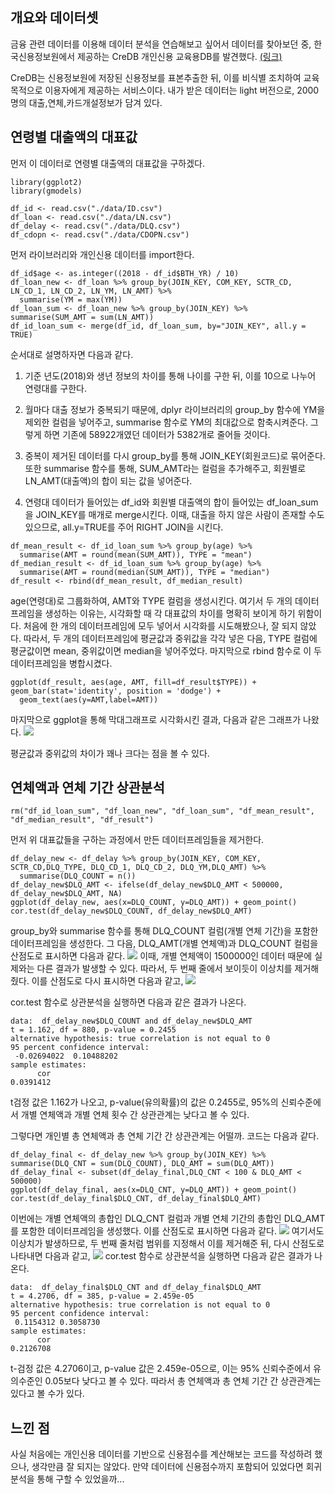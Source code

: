## 개요와 데이터셋

금융 관련 데이터를 이용해 데이터 분석을 연습해보고 싶어서 데이터를 찾아보던 중, 
한국신용정보원에서 제공하는 CreDB 개인신용 교육용DB를 발견했다. [(링크)](https://www.findatamall.or.kr/fsec/dataProd/generalDataProdDetail.do?cmnx=44&goods_id=dafb9c70-ba89-11ea-9d5e-2d76f6f19fec)

CreDB는 신용정보원에 저장된 신용정보를 표본추출한 뒤, 
이를 비식별 조치하여 교육 목적으로 이용자에게 제공하는 서비스이다. 
내가 받은 데이터는 light 버전으로, 2000명의 대출,연체,카드개설정보가 담겨 있다.

## 연령별 대출액의 대표값

먼저 이 데이터로 연령별 대출액의 대표값을 구하겠다.

``` library(dplyr)
library(ggplot2)
library(gmodels)

df_id <- read.csv("./data/ID.csv")
df_loan <- read.csv("./data/LN.csv")
df_delay <- read.csv("./data/DLQ.csv")
df_cdopn <- read.csv("./data/CDOPN.csv")
```

먼저 라이브러리와 개인신용 데이터를 import한다.

```
df_id$age <- as.integer((2018 - df_id$BTH_YR) / 10)
df_loan_new <- df_loan %>% group_by(JOIN_KEY, COM_KEY, SCTR_CD, LN_CD_1, LN_CD_2, LN_YM, LN_AMT) %>%
  summarise(YM = max(YM))
df_loan_sum <- df_loan_new %>% group_by(JOIN_KEY) %>% summarise(SUM_AMT = sum(LN_AMT))
df_id_loan_sum <- merge(df_id, df_loan_sum, by="JOIN_KEY", all.y = TRUE)
```

순서대로 설명하자면 다음과 같다.
1. 기준 년도(2018)와 생년 정보의 차이를 통해 나이를 구한 뒤, 이를 10으로 나누어 연령대를 구한다.


2. 월마다 대출 정보가 중복되기 때문에, dplyr 라이브러리의 group_by 함수에 YM을 제외한 컬럼을 넣어주고,
summarise 함수로 YM의 최대값으로 함축시켜준다. 그렇게 하면 기존에 58922개였던 데이터가 5382개로 줄어들 것이다.
   

3. 중복이 제거된 데이터를 다시 group_by를 통해 JOIN_KEY(회원코드)로 묶어준다. 또한 summarise 함수를 통해,
SUM_AMT라는 컬럼을 추가해주고, 회원별로 LN_AMT(대출액)의 합이 되는 값을 넣어준다.
   

4. 연령대 데이터가 들어있는 df_id와 회원별 대출액의 합이 들어있는 df_loan_sum을 JOIN_KEY를 매개로 merge시킨다.
이때, 대출을 하지 않은 사람이 존재할 수도 있으므로, all.y=TRUE를 주어 RIGHT JOIN을 시킨다.
   

``` 
df_mean_result <- df_id_loan_sum %>% group_by(age) %>%
  summarise(AMT = round(mean(SUM_AMT)), TYPE = "mean")
df_median_result <- df_id_loan_sum %>% group_by(age) %>%
  summarise(AMT = round(median(SUM_AMT)), TYPE = "median")
df_result <- rbind(df_mean_result, df_median_result)
```

age(연령대)로 그룹화하여, AMT와 TYPE 컬럼을 생성시킨다. 
여기서 두 개의 데이터프레임을 생성하는 이유는, 시각화할 때 각 대표값의 차이를 명확히 보이게 하기 위함이다.
처음에 한 개의 데이터프레임에 모두 넣어서 시각화를 시도해봤으나, 잘 되지 않았다. 
따라서, 두 개의 데이터프레임에 평균값과 중위값을 각각 넣은 다음, TYPE 컬럼에 평균값이면 mean, 중위값이면 median을 넣어주었다.
마지막으로 rbind 함수로 이 두 데이터프레임을 병합시켰다.

```
ggplot(df_result, aes(age, AMT, fill=df_result$TYPE)) + geom_bar(stat='identity', position = 'dodge') +
  geom_text(aes(y=AMT,label=AMT))
```

마지막으로 ggplot을 통해 막대그래프로 시각화시킨 결과, 다음과 같은 그래프가 나왔다.
![](https://github.com/MountainNine/bank-data-practice/blob/master/picture/df_result.png)

평균값과 중위값의 차이가 꽤나 크다는 점을 볼 수 있다.

## 연체액과 연체 기간 상관분석

```
rm("df_id_loan_sum", "df_loan_new", "df_loan_sum", "df_mean_result", "df_median_result", "df_result")
```

먼저 위 대표값들을 구하는 과정에서 만든 데이터프레임들을 제거한다.

```
df_delay_new <- df_delay %>% group_by(JOIN_KEY, COM_KEY, SCTR_CD,DLQ_TYPE, DLQ_CD_1, DLQ_CD_2, DLQ_YM,DLQ_AMT) %>%
  summarise(DLQ_COUNT = n())
df_delay_new$DLQ_AMT <- ifelse(df_delay_new$DLQ_AMT < 500000, df_delay_new$DLQ_AMT, NA)
ggplot(df_delay_new, aes(x=DLQ_COUNT, y=DLQ_AMT)) + geom_point()
cor.test(df_delay_new$DLQ_COUNT, df_delay_new$DLQ_AMT)
```
group_by와 summarise 함수를 통해 DLQ_COUNT 컬럼(개별 연체 기간)을 포함한 데이터프레임을 생성한다.
그 다음, DLQ_AMT(개별 연체액)과 DLQ_COUNT 컬럼을 산점도로 표시하면 다음과 같다.
![](https://github.com/MountainNine/bank-data-practice/blob/master/picture/scatter01.png)
이때, 개별 연체액이 1500000인 데이터 때문에 실제와는 다른 결과가 발생할 수 있다.
따라서, 두 번째 줄에서 보이듯이 이상치를 제거해줬다.
이를 산점도로 다시 표시하면 다음과 같고,
![](https://github.com/MountainNine/bank-data-practice/blob/master/picture/scatter02.png)

cor.test 함수로 상관분석을 실행하면 다음과 같은 결과가 나온다.

```
data:  df_delay_new$DLQ_COUNT and df_delay_new$DLQ_AMT
t = 1.162, df = 880, p-value = 0.2455
alternative hypothesis: true correlation is not equal to 0
95 percent confidence interval:
 -0.02694022  0.10488202
sample estimates:
      cor 
0.0391412 
```

t검정 값은 1.162가 나오고, p-value(유의확률)의 값은 0.2455로, 95%의 신뢰수준에서 개별 연체액과 개별 연체 횟수 간 상관관계는 낮다고 볼 수 있다.

그렇다면 개인별 총 연체액과 총 연체 기간 간 상관관계는 어떨까. 코드는 다음과 같다.

```
df_delay_final <- df_delay_new %>% group_by(JOIN_KEY) %>% summarise(DLQ_CNT = sum(DLQ_COUNT), DLQ_AMT = sum(DLQ_AMT))
df_delay_final <- subset(df_delay_final,DLQ_CNT < 100 & DLQ_AMT < 500000)
ggplot(df_delay_final, aes(x=DLQ_CNT, y=DLQ_AMT)) + geom_point()
cor.test(df_delay_final$DLQ_CNT, df_delay_final$DLQ_AMT)
```
이번에는 개별 연체액의 총합인 DLQ_CNT 컬럼과 개별 연체 기간의 총합인 DLQ_AMT를 포함한 데이터프레임을 생성했다.
이를 산점도로 표시하면 다음과 같다.
![](https://github.com/MountainNine/bank-data-practice/blob/master/picture/scatter03.png)
여기서도 이상치가 발생하므로, 두 번째 줄처럼 범위를 지정해서 이를 제거해준 뒤, 다시 산점도로 나타내면 다음과 같고,
![](https://github.com/MountainNine/bank-data-practice/blob/master/picture/scatter04.png)
cor.test 함수로 상관분석을 실행하면 다음과 같은 결과가 나온다.
```
data:  df_delay_final$DLQ_CNT and df_delay_final$DLQ_AMT
t = 4.2706, df = 385, p-value = 2.459e-05
alternative hypothesis: true correlation is not equal to 0
95 percent confidence interval:
 0.1154312 0.3058730
sample estimates:
      cor 
0.2126708 
```
t-검정 값은 4.2706이고, p-value 값은 2.459e-05으로, 이는 95% 신뢰수준에서 유의수준인 0.05보다 낮다고 볼 수 있다.
따라서 총 연체액과 총 연체 기간 간 상관관계는 있다고 볼 수가 있다.

## 느낀 점

사실 처음에는 개인신용 데이터를 기반으로 신용점수를 계산해보는 코드를 작성하려 했으나, 생각만큼 잘 되지는 않았다.
만약 데이터에 신용점수까지 포함되어 있었다면 회귀분석을 통해 구할 수 있었을까...